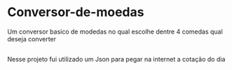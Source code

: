 # Conversor-de-moedas
Um conversor basico de modedas no qual escolhe dentre 4 comedas qual deseja converter
##
Nesse projeto fui utilizado um Json para pegar na internet a cotação do dia
